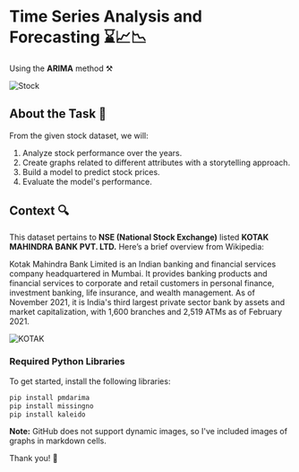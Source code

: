 # Time Series Analysis and Forecasting ⌛📈📉
Using the **ARIMA** method ⚒️

![Stock](https://media.istockphoto.com/photos/digitally-enhanced-shot-of-a-graph-showing-the-ups-and-downs-shares-picture-id1322201350?b=1&k=20&m=1322201350&s=170667a&w=0&h=Cp62gZiaccwtTOwzFsdUnvyDq8JC91WMloyqfjtTx-U=)

## About the Task 📜
From the given stock dataset, we will:
1. Analyze stock performance over the years.
2. Create graphs related to different attributes with a storytelling approach.
3. Build a model to predict stock prices.
4. Evaluate the model's performance.

## Context 🔍
This dataset pertains to **NSE (National Stock Exchange)** listed **KOTAK MAHINDRA BANK PVT. LTD.** Here’s a brief overview from Wikipedia:

Kotak Mahindra Bank Limited is an Indian banking and financial services company headquartered in Mumbai. It provides banking products and financial services to corporate and retail customers in personal finance, investment banking, life insurance, and wealth management. As of November 2021, it is India's third largest private sector bank by assets and market capitalization, with 1,600 branches and 2,519 ATMs as of February 2021.

![KOTAK](https://d28wu8o6itv89t.cloudfront.net/images/kotakmahindrajpg-1578907687771.jpeg)

### Required Python Libraries
To get started, install the following libraries:

```python
pip install pmdarima
pip install missingno
pip install kaleido
```

**Note:** GitHub does not support dynamic images, so I've included images of graphs in markdown cells.

Thank you! 🤝
